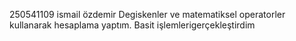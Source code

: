 250541109
ismail özdemir
Degiskenler ve matematiksel operatorler kullanarak hesaplama yaptım. 
Basit işlemlerigerçekleştirdim

